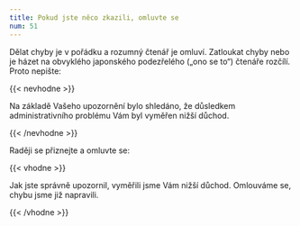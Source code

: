 ```yaml
---
title: Pokud jste něco zkazili, omluvte se
num: 51
---
```

Dělat chyby je v pořádku a rozumný čtenář je omluví. Zatloukat chyby nebo je házet na obvyklého japonského podezřelého („ono se to“) čtenáře rozčílí. Proto nepište:

{{< nevhodne >}}

Na základě Vašeho upozornění bylo shledáno, že důsledkem administrativního problému Vám byl vyměřen nižší důchod.

{{< /nevhodne >}}

Raději se přiznejte a omluvte se:

{{< vhodne >}}

Jak jste správně upozornil, vyměřili jsme Vám nižší důchod. Omlouváme se, chybu jsme již napravili.

{{< /vhodne >}}